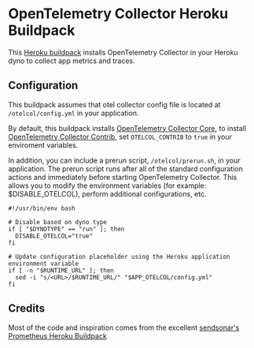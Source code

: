 # OpenTelemetry Collector Heroku Buildpack

This [Heroku buildpack][1] installs OpenTelemetry Collector in your Heroku dyno to collect app metrics and traces.

## Configuration

This buildpack assumes that otel collector config file is located at `/otelcol/config.yml` in your application.

By default, this buildpack installs [OpenTelemetry Collector Core][2], to install [OpenTelemetry Collector Contrib][3], set `OTELCOL_CONTRIB` to `true` in your enviroment variables.

In addition, you can include a prerun script, `/otelcol/prerun.sh`, in your application. 
The prerun script runs after all of the standard configuration actions and immediately before starting OpenTelemetry Collector. 
This allows you to modify the environment variables (for example: $DISABLE_OTELCOL), perform additional configurations, etc.

```shell
#!/usr/bin/env bash

# Disable based on dyno type
if [ "$DYNOTYPE" == "run" ]; then
  DISABLE_OTELCOL="true"
fi

# Update configuration placeholder using the Heroku application environment variable
if [ -n "$RUNTIME_URL" ]; then
  sed -i "s/<URL>/$RUNTIME_URL/" "$APP_OTELCOL/config.yml"
fi
```

## Credits

Most of the code and inspiration comes from the excellent [sendsonar's Prometheus Heroku Buildpack][4]

[1]: https://devcenter.heroku.com/articles/buildpacks
[2]: https://github.com/open-telemetry/opentelemetry-collector
[3]: https://github.com/open-telemetry/opentelemetry-collector-contrib
[4]: https://github.com/sendsonar/heroku-buildpack-prometheus


